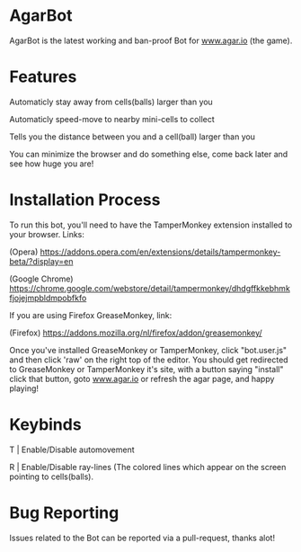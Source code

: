 # AgarBot
AgarBot is the latest working and ban-proof Bot for www.agar.io (the game).

# Features
Automaticly stay away from cells(balls) larger than you

Automaticly speed-move to nearby mini-cells to collect

Tells you the distance between you and a cell(ball) larger than you

You can minimize the browser and do something else, come back later and see how huge you are!

# Installation Process
To run this bot, you'll need to have the TamperMonkey extension installed to your browser.
Links:

(Opera) https://addons.opera.com/en/extensions/details/tampermonkey-beta/?display=en

(Google Chrome) https://chrome.google.com/webstore/detail/tampermonkey/dhdgffkkebhmkfjojejmpbldmpobfkfo

If you are using Firefox GreaseMonkey, link:

(Firefox) https://addons.mozilla.org/nl/firefox/addon/greasemonkey/

Once you've installed GreaseMonkey or TamperMonkey, click "bot.user.js" and then click 'raw' on the right top of the editor.
You should get redirected to GreaseMonkey or TamperMonkey it's site, with a button saying "install" click that button, goto www.agar.io
or refresh the agar page, and happy playing!

# Keybinds
T | Enable/Disable automovement

R | Enable/Disable ray-lines (The colored lines which appear on the screen pointing to cells(balls).

# Bug Reporting
Issues related to the Bot can be reported via a pull-request, thanks alot!
